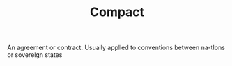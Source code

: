 ---
title: Compact
letter: C
permalink: "/definitions/bld-compact.html"
body: An agreement or contract. Usually applled to conventions between na-tlons or
  soverelgn states
published_at: '2018-07-07'
source: Black's Law Dictionary 2nd Ed (1910)
layout: post
---